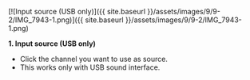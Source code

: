 ---
---

[![Input source (USB only)]({{ site.baseurl }}/assets/images/9/9-2/IMG_7943-1.png)]({{
site.baseurl }}/assets/images/9/9-2/IMG_7943-1.png)

**1. Input source (USB only)**

- Click the channel you want to use as source.
- This works only with USB sound interface.
